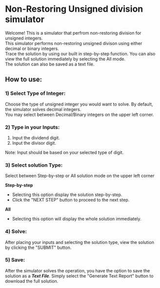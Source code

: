 # Non-Restoring Unsigned division simulator

Welcome! This is a simulator that perfrom non-restoring division for unsigned integers.\
This simulator performs non-restoring unsigned divison using either decimal or binary integers.\
Trace the solution by using our built in step-by-step function. You can also view the full solution immediately by selecting the All mode.\
The solution can also be saved as a text file.

## How to use:

### 1) Select Type of Integer:
Choose the type of unsigned integer you would want to solve. By default, the simulator solves decimal integers.\
You may select between Decimal/Binary integers on the upper left corner.

### 2) Type in your Inputs:

1) Input the dividend digit.
2) Input the divisor digit. 

Note: Input should be based on your selected type of digit.

### 3) Select solution Type:
 
Select between Step-by-step or All solution mode on the upper left corner

**Step-by-step**
- Selecting this option display the solution step-by-step.
- Click the "NEXT STEP" button to proceed to the next step.

**All**
- Selecting this option will display the whole solution immediately.

### 4) Solve:
After placing your inputs and selecting the solution type, view the solution by clicking the "SUBMIT" button.

### 5) Save:
After the simulator solves the operation, you have the option to save the solution as a ***Text File***.
Simply select the "Generate Text Report" button to download the full solution.


